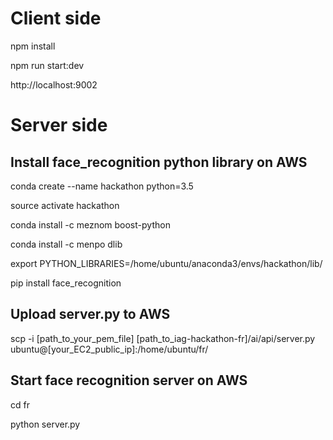 # Client side

npm install

npm run start:dev

http://localhost:9002

# Server side

## Install face_recognition python library on AWS

conda create --name hackathon python=3.5

source activate hackathon

conda install -c meznom boost-python

conda install -c menpo dlib

export PYTHON_LIBRARIES=/home/ubuntu/anaconda3/envs/hackathon/lib/

pip install face_recognition

## Upload server.py to AWS

scp -i [path_to_your_pem_file] [path_to_iag-hackathon-fr]/ai/api/server.py ubuntu@[your_EC2_public_ip]:/home/ubuntu/fr/

## Start face recognition server on AWS

cd fr

python server.py

